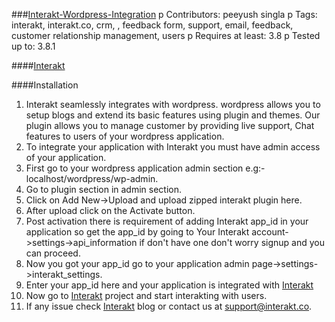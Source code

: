 ###[Interakt-Wordpress-Integration](http://docs.interakt.co)
p Contributors: peeyush singla
p Tags: interakt, interakt.co, crm, , feedback form, support, email, feedback, customer relationship management, users
p Requires at least: 3.8
p Tested up to: 3.8.1

####[Interakt](http://interakt.co)

####Installation
1. Interakt seamlessly integrates with wordpress. wordpress allows you to setup blogs and extend its basic features using plugin and themes. Our plugin allows you to manage customer by providing live support, Chat features to users of your wordpress application.
2. To integrate your application with Interakt you must have admin access of your application.
3. First go to your wordpress application admin section e.g:- localhost/wordpress/wp-admin.
4. Go to plugin section in admin section.
5. Click on Add New->Upload and upload zipped interakt plugin here.
6. After upload click on the Activate button.
7. Post activation there is requirement of adding Interakt app_id in your application so get the app_id by going to Your Interakt account->settings->api_information if don't have one don't worry signup and you can proceed.
8. Now you got your app_id go to your application admin page->settings->interakt_settings.
9. Enter your app_id here and your application is integrated with [Interakt](http://interakt.co)
10. Now go to [Interakt](http://interakt.co) project and start interakting with users.
11. If any issue check [Interakt](http://docs.interakt.co) blog or contact us at support@interakt.co.
